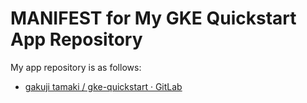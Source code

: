 # MANIFEST for My GKE Quickstart App Repository

My app repository is as follows:
- [gakuji tamaki / gke-quickstart · GitLab](https://gitlab.com/gkzz/gke-quickstart)
